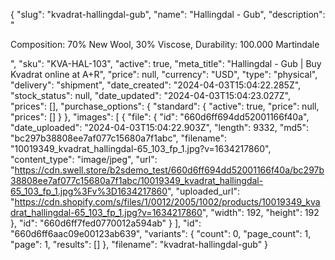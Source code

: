 {
  "slug": "kvadrat-hallingdal-gub",
  "name": "Hallingdal - Gub",
  "description": "<p>Composition: 70% New Wool, 30% Viscose, Durability: 100.000 Martindale</p>",
  "sku": "KVA-HAL-103",
  "active": true,
  "meta_title": "Hallingdal - Gub | Buy Kvadrat online at A+R",
  "price": null,
  "currency": "USD",
  "type": "physical",
  "delivery": "shipment",
  "date_created": "2024-04-03T15:04:22.285Z",
  "stock_status": null,
  "date_updated": "2024-04-03T15:04:23.027Z",
  "prices": [],
  "purchase_options": {
    "standard": {
      "active": true,
      "price": null,
      "prices": []
    }
  },
  "images": [
    {
      "file": {
        "id": "660d6ff694dd52001166f40a",
        "date_uploaded": "2024-04-03T15:04:22.903Z",
        "length": 9332,
        "md5": "bc297b38808ee7af077c15680a7f1abc",
        "filename": "10019349_kvadrat_hallingdal-65_103_fp_1.jpg?v=1634217860",
        "content_type": "image/jpeg",
        "url": "https://cdn.swell.store/b2sdemo_test/660d6ff694dd52001166f40a/bc297b38808ee7af077c15680a7f1abc/10019349_kvadrat_hallingdal-65_103_fp_1.jpg%3Fv%3D1634217860",
        "uploaded_url": "https://cdn.shopify.com/s/files/1/0012/2005/1002/products/10019349_kvadrat_hallingdal-65_103_fp_1.jpg?v=1634217860",
        "width": 192,
        "height": 192
      },
      "id": "660d6ff7fed0770012a594ab"
    }
  ],
  "id": "660d6ff6aac09e00123ab639",
  "variants": {
    "count": 0,
    "page_count": 1,
    "page": 1,
    "results": []
  },
  "filename": "kvadrat-hallingdal-gub"
}
